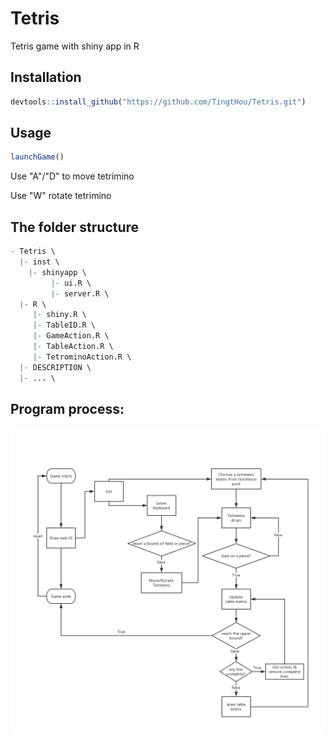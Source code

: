# Tetris
Tetris game with shiny app in R

## Installation
```r
devtools::install_github("https://github.com/TingtHou/Tetris.git")
```
## Usage
```r
launchGame()
```
Use "A"/"D" to move tetrimino

Use "W" rotate tetrimino

## The folder structure
```r
- Tetris \
  |- inst \
    |- shinyapp \
         |- ui.R \
         |- server.R \
  |- R \
     |- shiny.R \
     |- TableID.R \
     |- GameAction.R \
     |- TableAction.R \
     |- TetrominoAction.R \
  |- DESCRIPTION \
  |- ... \
```
## Program process:
![Image description](Tetris.png)
